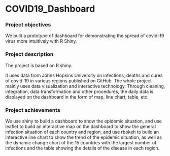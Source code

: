 # COVID19_Dashboard

### Project objectives

We bulit a prototype of dashboard for demonstrating the spread of covid-19 virus more intuitively with R Shiny.

### Project description

The project is based on R shiny.

It uses data from Johns Hopkins University on infections, deaths and cures of covid-19 in various regions published on GitHub. The whole project mainly uses data visualization and interactive technology. Through cleaning, integration, data transformation and other procedures, the daily data is displayed on the dashboard in the form of map, line chart, table, etc.

### Project achievements

We use shiny to build a dashboard to show the epidemic situation, and use leaflet to build an interactive map on the dashboard to show the general infection situation of each country and region, and use rbokeh to build an interactive line chart to show the trend of the epidemic situation, as well as the dynamic change chart of the 15 countries with the largest number of infections and the table showing the details of the disease in each region.
